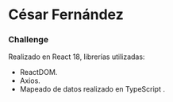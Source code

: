 # César Fernández
### Challenge

Realizado en React 18, librerías utilizadas:

- ReactDOM.
- Axios.
- Mapeado de datos realizado en TypeScript .